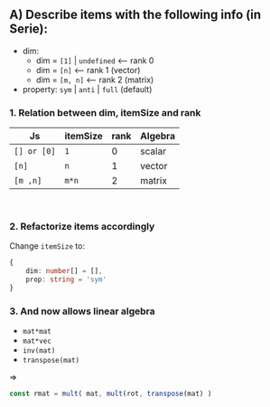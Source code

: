 ## A) Describe items with the following info (in Serie):
- dim:
    - dim = `[1]` | `undefined` <-- rank 0
    - dim = `[n]` <-- rank 1 (vector)
    - dim = `[m, n]` <-- rank 2 (matrix)
- property: `sym` | `anti` | `full` (default)


### 1. Relation between dim, itemSize and rank
| Js | itemSize | rank | Algebra
| ------ | ----------- | -------- | --------- |
| `[] or [0]` | `1` | 0 | scalar
| `[n]` | `n` | 1 | vector
| `[m ,n]` | `m*n` | 2 | matrix

<br>

### 2. Refactorize items accordingly
Change `itemSize` to:
```ts
{
    dim: number[] = [],
    prop: string = 'sym'
}
```

### 3. And now allows linear algebra
- `mat*mat`
- `mat*vec`
- `inv(mat)`
- `transpose(mat)`

=>
```ts
const rmat = mult( mat, mult(rot, transpose(mat) )
```
